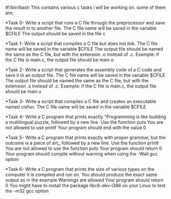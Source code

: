 #!/bin/bash
This contains various c tasks i will be working on. some of them are;


*Task 0- Write a script that runs a C file through the preprocessor and save the  result in to another file.
The C file name will be saved in the variable $CFILE
The output should be saved in the file c

*Task 1- Write a script that compiles a C file but does not link.
The C file name will be saved in the variable $CFILE
The output file should be named the same as the C file, but with the extension .o instead of .c.
Example: if the C file is main.c, the output file should be main.o

*Task 2- Write a script that generates the assembly code of a C code and save it in an output file.
The C file name will be saved in the variable $CFILE
The output file should be named the same as the C file, but with the extension .s instead of .c.
Example: if the C file is main.c, the output file should be main.s

*Task 3- Write a script that compiles a C file and creates an executable named cisfun.
The C file name will be saved in the variable $CFILE

*Task 4- Write a C program that prints exactly "Programming is like building a multilingual puzzle, followed by a new line.
Use the function puts
You are not allowed to use printf
Your program should end with the value 0

*Task 5- Write a C program that prints exactly with proper grammar, but the outcome is a piece of art,, followed by a new line.
Use the function printf
You are not allowed to use the function puts
Your program should return 0
Your program should compile without warning when using the -Wall gcc option

*Task 6- Write a C program that prints the size of various types on the computer it is compiled and run on.
You should produce the exact same output as in the example
Warnings are allowed
Your program should return 0
You might have to install the package libc6-dev-i386 on your Linux to test the -m32 gcc option


